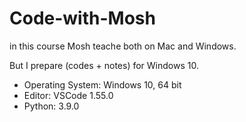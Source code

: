 # Code-with-Mosh

in this course Mosh teache both on Mac and Windows. 

But I prepare (codes + notes) for Windows 10.

- Operating System: Windows 10, 64 bit
- Editor: VSCode 1.55.0
- Python: 3.9.0
